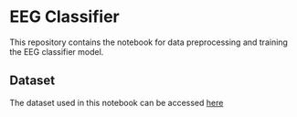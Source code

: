 # EEG Classifier
This repository contains the notebook for data preprocessing and training the EEG classifier model.

## Dataset
The dataset used in this notebook can be accessed [here](https://physionet.org/content/eegmmidb/1.0.0/)
